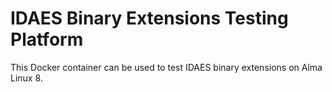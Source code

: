 IDAES Binary Extensions Testing Platform
=========================================

This Docker container can be used to test IDAES binary extensions on Alma
Linux 8.
